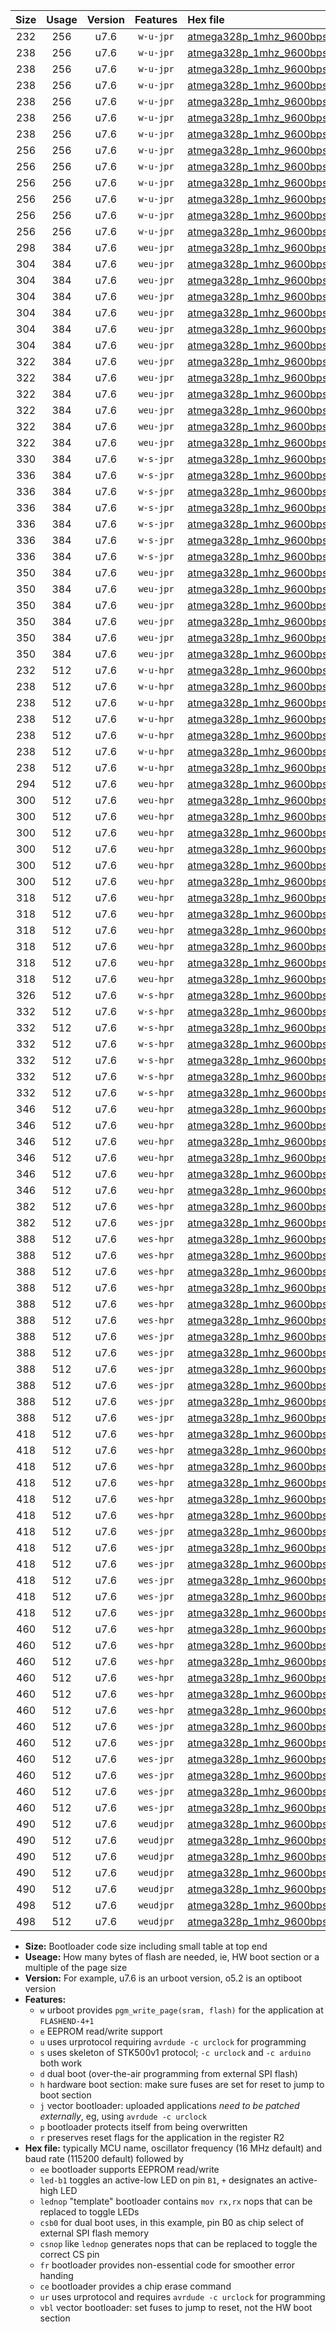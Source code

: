 |Size|Usage|Version|Features|Hex file|
|:-:|:-:|:-:|:-:|:--|
|232|256|u7.6|`w-u-jpr`|[atmega328p_1mhz_9600bps_ur_vbl.hex](https://raw.githubusercontent.com/stefanrueger/urboot/main/atmega328p_1mhz_9600bps_ur_vbl.hex)|
|238|256|u7.6|`w-u-jpr`|[atmega328p_1mhz_9600bps_led+b1_ur_vbl.hex](https://raw.githubusercontent.com/stefanrueger/urboot/main/atmega328p_1mhz_9600bps_led+b1_ur_vbl.hex)|
|238|256|u7.6|`w-u-jpr`|[atmega328p_1mhz_9600bps_led+b5_ur_vbl.hex](https://raw.githubusercontent.com/stefanrueger/urboot/main/atmega328p_1mhz_9600bps_led+b5_ur_vbl.hex)|
|238|256|u7.6|`w-u-jpr`|[atmega328p_1mhz_9600bps_led+d5_ur_vbl.hex](https://raw.githubusercontent.com/stefanrueger/urboot/main/atmega328p_1mhz_9600bps_led+d5_ur_vbl.hex)|
|238|256|u7.6|`w-u-jpr`|[atmega328p_1mhz_9600bps_led-b1_ur_vbl.hex](https://raw.githubusercontent.com/stefanrueger/urboot/main/atmega328p_1mhz_9600bps_led-b1_ur_vbl.hex)|
|238|256|u7.6|`w-u-jpr`|[atmega328p_1mhz_9600bps_led-d5_ur_vbl.hex](https://raw.githubusercontent.com/stefanrueger/urboot/main/atmega328p_1mhz_9600bps_led-d5_ur_vbl.hex)|
|238|256|u7.6|`w-u-jpr`|[atmega328p_1mhz_9600bps_lednop_ur_vbl.hex](https://raw.githubusercontent.com/stefanrueger/urboot/main/atmega328p_1mhz_9600bps_lednop_ur_vbl.hex)|
|256|256|u7.6|`w-u-jpr`|[atmega328p_1mhz_9600bps_led+b1_fr_ur_vbl.hex](https://raw.githubusercontent.com/stefanrueger/urboot/main/atmega328p_1mhz_9600bps_led+b1_fr_ur_vbl.hex)|
|256|256|u7.6|`w-u-jpr`|[atmega328p_1mhz_9600bps_led+b5_fr_ur_vbl.hex](https://raw.githubusercontent.com/stefanrueger/urboot/main/atmega328p_1mhz_9600bps_led+b5_fr_ur_vbl.hex)|
|256|256|u7.6|`w-u-jpr`|[atmega328p_1mhz_9600bps_led+d5_fr_ur_vbl.hex](https://raw.githubusercontent.com/stefanrueger/urboot/main/atmega328p_1mhz_9600bps_led+d5_fr_ur_vbl.hex)|
|256|256|u7.6|`w-u-jpr`|[atmega328p_1mhz_9600bps_led-b1_fr_ur_vbl.hex](https://raw.githubusercontent.com/stefanrueger/urboot/main/atmega328p_1mhz_9600bps_led-b1_fr_ur_vbl.hex)|
|256|256|u7.6|`w-u-jpr`|[atmega328p_1mhz_9600bps_led-d5_fr_ur_vbl.hex](https://raw.githubusercontent.com/stefanrueger/urboot/main/atmega328p_1mhz_9600bps_led-d5_fr_ur_vbl.hex)|
|256|256|u7.6|`w-u-jpr`|[atmega328p_1mhz_9600bps_lednop_fr_ur_vbl.hex](https://raw.githubusercontent.com/stefanrueger/urboot/main/atmega328p_1mhz_9600bps_lednop_fr_ur_vbl.hex)|
|298|384|u7.6|`weu-jpr`|[atmega328p_1mhz_9600bps_ee_ur_vbl.hex](https://raw.githubusercontent.com/stefanrueger/urboot/main/atmega328p_1mhz_9600bps_ee_ur_vbl.hex)|
|304|384|u7.6|`weu-jpr`|[atmega328p_1mhz_9600bps_ee_led+b1_ur_vbl.hex](https://raw.githubusercontent.com/stefanrueger/urboot/main/atmega328p_1mhz_9600bps_ee_led+b1_ur_vbl.hex)|
|304|384|u7.6|`weu-jpr`|[atmega328p_1mhz_9600bps_ee_led+b5_ur_vbl.hex](https://raw.githubusercontent.com/stefanrueger/urboot/main/atmega328p_1mhz_9600bps_ee_led+b5_ur_vbl.hex)|
|304|384|u7.6|`weu-jpr`|[atmega328p_1mhz_9600bps_ee_led+d5_ur_vbl.hex](https://raw.githubusercontent.com/stefanrueger/urboot/main/atmega328p_1mhz_9600bps_ee_led+d5_ur_vbl.hex)|
|304|384|u7.6|`weu-jpr`|[atmega328p_1mhz_9600bps_ee_led-b1_ur_vbl.hex](https://raw.githubusercontent.com/stefanrueger/urboot/main/atmega328p_1mhz_9600bps_ee_led-b1_ur_vbl.hex)|
|304|384|u7.6|`weu-jpr`|[atmega328p_1mhz_9600bps_ee_led-d5_ur_vbl.hex](https://raw.githubusercontent.com/stefanrueger/urboot/main/atmega328p_1mhz_9600bps_ee_led-d5_ur_vbl.hex)|
|304|384|u7.6|`weu-jpr`|[atmega328p_1mhz_9600bps_ee_lednop_ur_vbl.hex](https://raw.githubusercontent.com/stefanrueger/urboot/main/atmega328p_1mhz_9600bps_ee_lednop_ur_vbl.hex)|
|322|384|u7.6|`weu-jpr`|[atmega328p_1mhz_9600bps_ee_led+b1_fr_ur_vbl.hex](https://raw.githubusercontent.com/stefanrueger/urboot/main/atmega328p_1mhz_9600bps_ee_led+b1_fr_ur_vbl.hex)|
|322|384|u7.6|`weu-jpr`|[atmega328p_1mhz_9600bps_ee_led+b5_fr_ur_vbl.hex](https://raw.githubusercontent.com/stefanrueger/urboot/main/atmega328p_1mhz_9600bps_ee_led+b5_fr_ur_vbl.hex)|
|322|384|u7.6|`weu-jpr`|[atmega328p_1mhz_9600bps_ee_led+d5_fr_ur_vbl.hex](https://raw.githubusercontent.com/stefanrueger/urboot/main/atmega328p_1mhz_9600bps_ee_led+d5_fr_ur_vbl.hex)|
|322|384|u7.6|`weu-jpr`|[atmega328p_1mhz_9600bps_ee_led-b1_fr_ur_vbl.hex](https://raw.githubusercontent.com/stefanrueger/urboot/main/atmega328p_1mhz_9600bps_ee_led-b1_fr_ur_vbl.hex)|
|322|384|u7.6|`weu-jpr`|[atmega328p_1mhz_9600bps_ee_led-d5_fr_ur_vbl.hex](https://raw.githubusercontent.com/stefanrueger/urboot/main/atmega328p_1mhz_9600bps_ee_led-d5_fr_ur_vbl.hex)|
|322|384|u7.6|`weu-jpr`|[atmega328p_1mhz_9600bps_ee_lednop_fr_ur_vbl.hex](https://raw.githubusercontent.com/stefanrueger/urboot/main/atmega328p_1mhz_9600bps_ee_lednop_fr_ur_vbl.hex)|
|330|384|u7.6|`w-s-jpr`|[atmega328p_1mhz_9600bps_vbl.hex](https://raw.githubusercontent.com/stefanrueger/urboot/main/atmega328p_1mhz_9600bps_vbl.hex)|
|336|384|u7.6|`w-s-jpr`|[atmega328p_1mhz_9600bps_led+b1_vbl.hex](https://raw.githubusercontent.com/stefanrueger/urboot/main/atmega328p_1mhz_9600bps_led+b1_vbl.hex)|
|336|384|u7.6|`w-s-jpr`|[atmega328p_1mhz_9600bps_led+b5_vbl.hex](https://raw.githubusercontent.com/stefanrueger/urboot/main/atmega328p_1mhz_9600bps_led+b5_vbl.hex)|
|336|384|u7.6|`w-s-jpr`|[atmega328p_1mhz_9600bps_led+d5_vbl.hex](https://raw.githubusercontent.com/stefanrueger/urboot/main/atmega328p_1mhz_9600bps_led+d5_vbl.hex)|
|336|384|u7.6|`w-s-jpr`|[atmega328p_1mhz_9600bps_led-b1_vbl.hex](https://raw.githubusercontent.com/stefanrueger/urboot/main/atmega328p_1mhz_9600bps_led-b1_vbl.hex)|
|336|384|u7.6|`w-s-jpr`|[atmega328p_1mhz_9600bps_led-d5_vbl.hex](https://raw.githubusercontent.com/stefanrueger/urboot/main/atmega328p_1mhz_9600bps_led-d5_vbl.hex)|
|336|384|u7.6|`w-s-jpr`|[atmega328p_1mhz_9600bps_lednop_vbl.hex](https://raw.githubusercontent.com/stefanrueger/urboot/main/atmega328p_1mhz_9600bps_lednop_vbl.hex)|
|350|384|u7.6|`weu-jpr`|[atmega328p_1mhz_9600bps_ee_led+b1_fr_ce_ur_vbl.hex](https://raw.githubusercontent.com/stefanrueger/urboot/main/atmega328p_1mhz_9600bps_ee_led+b1_fr_ce_ur_vbl.hex)|
|350|384|u7.6|`weu-jpr`|[atmega328p_1mhz_9600bps_ee_led+b5_fr_ce_ur_vbl.hex](https://raw.githubusercontent.com/stefanrueger/urboot/main/atmega328p_1mhz_9600bps_ee_led+b5_fr_ce_ur_vbl.hex)|
|350|384|u7.6|`weu-jpr`|[atmega328p_1mhz_9600bps_ee_led+d5_fr_ce_ur_vbl.hex](https://raw.githubusercontent.com/stefanrueger/urboot/main/atmega328p_1mhz_9600bps_ee_led+d5_fr_ce_ur_vbl.hex)|
|350|384|u7.6|`weu-jpr`|[atmega328p_1mhz_9600bps_ee_led-b1_fr_ce_ur_vbl.hex](https://raw.githubusercontent.com/stefanrueger/urboot/main/atmega328p_1mhz_9600bps_ee_led-b1_fr_ce_ur_vbl.hex)|
|350|384|u7.6|`weu-jpr`|[atmega328p_1mhz_9600bps_ee_led-d5_fr_ce_ur_vbl.hex](https://raw.githubusercontent.com/stefanrueger/urboot/main/atmega328p_1mhz_9600bps_ee_led-d5_fr_ce_ur_vbl.hex)|
|350|384|u7.6|`weu-jpr`|[atmega328p_1mhz_9600bps_ee_lednop_fr_ce_ur_vbl.hex](https://raw.githubusercontent.com/stefanrueger/urboot/main/atmega328p_1mhz_9600bps_ee_lednop_fr_ce_ur_vbl.hex)|
|232|512|u7.6|`w-u-hpr`|[atmega328p_1mhz_9600bps_ur.hex](https://raw.githubusercontent.com/stefanrueger/urboot/main/atmega328p_1mhz_9600bps_ur.hex)|
|238|512|u7.6|`w-u-hpr`|[atmega328p_1mhz_9600bps_led+b1_ur.hex](https://raw.githubusercontent.com/stefanrueger/urboot/main/atmega328p_1mhz_9600bps_led+b1_ur.hex)|
|238|512|u7.6|`w-u-hpr`|[atmega328p_1mhz_9600bps_led+b5_ur.hex](https://raw.githubusercontent.com/stefanrueger/urboot/main/atmega328p_1mhz_9600bps_led+b5_ur.hex)|
|238|512|u7.6|`w-u-hpr`|[atmega328p_1mhz_9600bps_led+d5_ur.hex](https://raw.githubusercontent.com/stefanrueger/urboot/main/atmega328p_1mhz_9600bps_led+d5_ur.hex)|
|238|512|u7.6|`w-u-hpr`|[atmega328p_1mhz_9600bps_led-b1_ur.hex](https://raw.githubusercontent.com/stefanrueger/urboot/main/atmega328p_1mhz_9600bps_led-b1_ur.hex)|
|238|512|u7.6|`w-u-hpr`|[atmega328p_1mhz_9600bps_led-d5_ur.hex](https://raw.githubusercontent.com/stefanrueger/urboot/main/atmega328p_1mhz_9600bps_led-d5_ur.hex)|
|238|512|u7.6|`w-u-hpr`|[atmega328p_1mhz_9600bps_lednop_ur.hex](https://raw.githubusercontent.com/stefanrueger/urboot/main/atmega328p_1mhz_9600bps_lednop_ur.hex)|
|294|512|u7.6|`weu-hpr`|[atmega328p_1mhz_9600bps_ee_ur.hex](https://raw.githubusercontent.com/stefanrueger/urboot/main/atmega328p_1mhz_9600bps_ee_ur.hex)|
|300|512|u7.6|`weu-hpr`|[atmega328p_1mhz_9600bps_ee_led+b1_ur.hex](https://raw.githubusercontent.com/stefanrueger/urboot/main/atmega328p_1mhz_9600bps_ee_led+b1_ur.hex)|
|300|512|u7.6|`weu-hpr`|[atmega328p_1mhz_9600bps_ee_led+b5_ur.hex](https://raw.githubusercontent.com/stefanrueger/urboot/main/atmega328p_1mhz_9600bps_ee_led+b5_ur.hex)|
|300|512|u7.6|`weu-hpr`|[atmega328p_1mhz_9600bps_ee_led+d5_ur.hex](https://raw.githubusercontent.com/stefanrueger/urboot/main/atmega328p_1mhz_9600bps_ee_led+d5_ur.hex)|
|300|512|u7.6|`weu-hpr`|[atmega328p_1mhz_9600bps_ee_led-b1_ur.hex](https://raw.githubusercontent.com/stefanrueger/urboot/main/atmega328p_1mhz_9600bps_ee_led-b1_ur.hex)|
|300|512|u7.6|`weu-hpr`|[atmega328p_1mhz_9600bps_ee_led-d5_ur.hex](https://raw.githubusercontent.com/stefanrueger/urboot/main/atmega328p_1mhz_9600bps_ee_led-d5_ur.hex)|
|300|512|u7.6|`weu-hpr`|[atmega328p_1mhz_9600bps_ee_lednop_ur.hex](https://raw.githubusercontent.com/stefanrueger/urboot/main/atmega328p_1mhz_9600bps_ee_lednop_ur.hex)|
|318|512|u7.6|`weu-hpr`|[atmega328p_1mhz_9600bps_ee_led+b1_fr_ur.hex](https://raw.githubusercontent.com/stefanrueger/urboot/main/atmega328p_1mhz_9600bps_ee_led+b1_fr_ur.hex)|
|318|512|u7.6|`weu-hpr`|[atmega328p_1mhz_9600bps_ee_led+b5_fr_ur.hex](https://raw.githubusercontent.com/stefanrueger/urboot/main/atmega328p_1mhz_9600bps_ee_led+b5_fr_ur.hex)|
|318|512|u7.6|`weu-hpr`|[atmega328p_1mhz_9600bps_ee_led+d5_fr_ur.hex](https://raw.githubusercontent.com/stefanrueger/urboot/main/atmega328p_1mhz_9600bps_ee_led+d5_fr_ur.hex)|
|318|512|u7.6|`weu-hpr`|[atmega328p_1mhz_9600bps_ee_led-b1_fr_ur.hex](https://raw.githubusercontent.com/stefanrueger/urboot/main/atmega328p_1mhz_9600bps_ee_led-b1_fr_ur.hex)|
|318|512|u7.6|`weu-hpr`|[atmega328p_1mhz_9600bps_ee_led-d5_fr_ur.hex](https://raw.githubusercontent.com/stefanrueger/urboot/main/atmega328p_1mhz_9600bps_ee_led-d5_fr_ur.hex)|
|318|512|u7.6|`weu-hpr`|[atmega328p_1mhz_9600bps_ee_lednop_fr_ur.hex](https://raw.githubusercontent.com/stefanrueger/urboot/main/atmega328p_1mhz_9600bps_ee_lednop_fr_ur.hex)|
|326|512|u7.6|`w-s-hpr`|[atmega328p_1mhz_9600bps.hex](https://raw.githubusercontent.com/stefanrueger/urboot/main/atmega328p_1mhz_9600bps.hex)|
|332|512|u7.6|`w-s-hpr`|[atmega328p_1mhz_9600bps_led+b1.hex](https://raw.githubusercontent.com/stefanrueger/urboot/main/atmega328p_1mhz_9600bps_led+b1.hex)|
|332|512|u7.6|`w-s-hpr`|[atmega328p_1mhz_9600bps_led+b5.hex](https://raw.githubusercontent.com/stefanrueger/urboot/main/atmega328p_1mhz_9600bps_led+b5.hex)|
|332|512|u7.6|`w-s-hpr`|[atmega328p_1mhz_9600bps_led+d5.hex](https://raw.githubusercontent.com/stefanrueger/urboot/main/atmega328p_1mhz_9600bps_led+d5.hex)|
|332|512|u7.6|`w-s-hpr`|[atmega328p_1mhz_9600bps_led-b1.hex](https://raw.githubusercontent.com/stefanrueger/urboot/main/atmega328p_1mhz_9600bps_led-b1.hex)|
|332|512|u7.6|`w-s-hpr`|[atmega328p_1mhz_9600bps_led-d5.hex](https://raw.githubusercontent.com/stefanrueger/urboot/main/atmega328p_1mhz_9600bps_led-d5.hex)|
|332|512|u7.6|`w-s-hpr`|[atmega328p_1mhz_9600bps_lednop.hex](https://raw.githubusercontent.com/stefanrueger/urboot/main/atmega328p_1mhz_9600bps_lednop.hex)|
|346|512|u7.6|`weu-hpr`|[atmega328p_1mhz_9600bps_ee_led+b1_fr_ce_ur.hex](https://raw.githubusercontent.com/stefanrueger/urboot/main/atmega328p_1mhz_9600bps_ee_led+b1_fr_ce_ur.hex)|
|346|512|u7.6|`weu-hpr`|[atmega328p_1mhz_9600bps_ee_led+b5_fr_ce_ur.hex](https://raw.githubusercontent.com/stefanrueger/urboot/main/atmega328p_1mhz_9600bps_ee_led+b5_fr_ce_ur.hex)|
|346|512|u7.6|`weu-hpr`|[atmega328p_1mhz_9600bps_ee_led+d5_fr_ce_ur.hex](https://raw.githubusercontent.com/stefanrueger/urboot/main/atmega328p_1mhz_9600bps_ee_led+d5_fr_ce_ur.hex)|
|346|512|u7.6|`weu-hpr`|[atmega328p_1mhz_9600bps_ee_led-b1_fr_ce_ur.hex](https://raw.githubusercontent.com/stefanrueger/urboot/main/atmega328p_1mhz_9600bps_ee_led-b1_fr_ce_ur.hex)|
|346|512|u7.6|`weu-hpr`|[atmega328p_1mhz_9600bps_ee_led-d5_fr_ce_ur.hex](https://raw.githubusercontent.com/stefanrueger/urboot/main/atmega328p_1mhz_9600bps_ee_led-d5_fr_ce_ur.hex)|
|346|512|u7.6|`weu-hpr`|[atmega328p_1mhz_9600bps_ee_lednop_fr_ce_ur.hex](https://raw.githubusercontent.com/stefanrueger/urboot/main/atmega328p_1mhz_9600bps_ee_lednop_fr_ce_ur.hex)|
|382|512|u7.6|`wes-hpr`|[atmega328p_1mhz_9600bps_ee.hex](https://raw.githubusercontent.com/stefanrueger/urboot/main/atmega328p_1mhz_9600bps_ee.hex)|
|382|512|u7.6|`wes-jpr`|[atmega328p_1mhz_9600bps_ee_vbl.hex](https://raw.githubusercontent.com/stefanrueger/urboot/main/atmega328p_1mhz_9600bps_ee_vbl.hex)|
|388|512|u7.6|`wes-hpr`|[atmega328p_1mhz_9600bps_ee_led+b1.hex](https://raw.githubusercontent.com/stefanrueger/urboot/main/atmega328p_1mhz_9600bps_ee_led+b1.hex)|
|388|512|u7.6|`wes-hpr`|[atmega328p_1mhz_9600bps_ee_led+b5.hex](https://raw.githubusercontent.com/stefanrueger/urboot/main/atmega328p_1mhz_9600bps_ee_led+b5.hex)|
|388|512|u7.6|`wes-hpr`|[atmega328p_1mhz_9600bps_ee_led+d5.hex](https://raw.githubusercontent.com/stefanrueger/urboot/main/atmega328p_1mhz_9600bps_ee_led+d5.hex)|
|388|512|u7.6|`wes-hpr`|[atmega328p_1mhz_9600bps_ee_led-b1.hex](https://raw.githubusercontent.com/stefanrueger/urboot/main/atmega328p_1mhz_9600bps_ee_led-b1.hex)|
|388|512|u7.6|`wes-hpr`|[atmega328p_1mhz_9600bps_ee_led-d5.hex](https://raw.githubusercontent.com/stefanrueger/urboot/main/atmega328p_1mhz_9600bps_ee_led-d5.hex)|
|388|512|u7.6|`wes-hpr`|[atmega328p_1mhz_9600bps_ee_lednop.hex](https://raw.githubusercontent.com/stefanrueger/urboot/main/atmega328p_1mhz_9600bps_ee_lednop.hex)|
|388|512|u7.6|`wes-jpr`|[atmega328p_1mhz_9600bps_ee_led+b1_vbl.hex](https://raw.githubusercontent.com/stefanrueger/urboot/main/atmega328p_1mhz_9600bps_ee_led+b1_vbl.hex)|
|388|512|u7.6|`wes-jpr`|[atmega328p_1mhz_9600bps_ee_led+b5_vbl.hex](https://raw.githubusercontent.com/stefanrueger/urboot/main/atmega328p_1mhz_9600bps_ee_led+b5_vbl.hex)|
|388|512|u7.6|`wes-jpr`|[atmega328p_1mhz_9600bps_ee_led+d5_vbl.hex](https://raw.githubusercontent.com/stefanrueger/urboot/main/atmega328p_1mhz_9600bps_ee_led+d5_vbl.hex)|
|388|512|u7.6|`wes-jpr`|[atmega328p_1mhz_9600bps_ee_led-b1_vbl.hex](https://raw.githubusercontent.com/stefanrueger/urboot/main/atmega328p_1mhz_9600bps_ee_led-b1_vbl.hex)|
|388|512|u7.6|`wes-jpr`|[atmega328p_1mhz_9600bps_ee_led-d5_vbl.hex](https://raw.githubusercontent.com/stefanrueger/urboot/main/atmega328p_1mhz_9600bps_ee_led-d5_vbl.hex)|
|388|512|u7.6|`wes-jpr`|[atmega328p_1mhz_9600bps_ee_lednop_vbl.hex](https://raw.githubusercontent.com/stefanrueger/urboot/main/atmega328p_1mhz_9600bps_ee_lednop_vbl.hex)|
|418|512|u7.6|`wes-hpr`|[atmega328p_1mhz_9600bps_ee_led+b1_fr.hex](https://raw.githubusercontent.com/stefanrueger/urboot/main/atmega328p_1mhz_9600bps_ee_led+b1_fr.hex)|
|418|512|u7.6|`wes-hpr`|[atmega328p_1mhz_9600bps_ee_led+b5_fr.hex](https://raw.githubusercontent.com/stefanrueger/urboot/main/atmega328p_1mhz_9600bps_ee_led+b5_fr.hex)|
|418|512|u7.6|`wes-hpr`|[atmega328p_1mhz_9600bps_ee_led+d5_fr.hex](https://raw.githubusercontent.com/stefanrueger/urboot/main/atmega328p_1mhz_9600bps_ee_led+d5_fr.hex)|
|418|512|u7.6|`wes-hpr`|[atmega328p_1mhz_9600bps_ee_led-b1_fr.hex](https://raw.githubusercontent.com/stefanrueger/urboot/main/atmega328p_1mhz_9600bps_ee_led-b1_fr.hex)|
|418|512|u7.6|`wes-hpr`|[atmega328p_1mhz_9600bps_ee_led-d5_fr.hex](https://raw.githubusercontent.com/stefanrueger/urboot/main/atmega328p_1mhz_9600bps_ee_led-d5_fr.hex)|
|418|512|u7.6|`wes-hpr`|[atmega328p_1mhz_9600bps_ee_lednop_fr.hex](https://raw.githubusercontent.com/stefanrueger/urboot/main/atmega328p_1mhz_9600bps_ee_lednop_fr.hex)|
|418|512|u7.6|`wes-jpr`|[atmega328p_1mhz_9600bps_ee_led+b1_fr_vbl.hex](https://raw.githubusercontent.com/stefanrueger/urboot/main/atmega328p_1mhz_9600bps_ee_led+b1_fr_vbl.hex)|
|418|512|u7.6|`wes-jpr`|[atmega328p_1mhz_9600bps_ee_led+b5_fr_vbl.hex](https://raw.githubusercontent.com/stefanrueger/urboot/main/atmega328p_1mhz_9600bps_ee_led+b5_fr_vbl.hex)|
|418|512|u7.6|`wes-jpr`|[atmega328p_1mhz_9600bps_ee_led+d5_fr_vbl.hex](https://raw.githubusercontent.com/stefanrueger/urboot/main/atmega328p_1mhz_9600bps_ee_led+d5_fr_vbl.hex)|
|418|512|u7.6|`wes-jpr`|[atmega328p_1mhz_9600bps_ee_led-b1_fr_vbl.hex](https://raw.githubusercontent.com/stefanrueger/urboot/main/atmega328p_1mhz_9600bps_ee_led-b1_fr_vbl.hex)|
|418|512|u7.6|`wes-jpr`|[atmega328p_1mhz_9600bps_ee_led-d5_fr_vbl.hex](https://raw.githubusercontent.com/stefanrueger/urboot/main/atmega328p_1mhz_9600bps_ee_led-d5_fr_vbl.hex)|
|418|512|u7.6|`wes-jpr`|[atmega328p_1mhz_9600bps_ee_lednop_fr_vbl.hex](https://raw.githubusercontent.com/stefanrueger/urboot/main/atmega328p_1mhz_9600bps_ee_lednop_fr_vbl.hex)|
|460|512|u7.6|`wes-hpr`|[atmega328p_1mhz_9600bps_ee_led+b1_fr_ce.hex](https://raw.githubusercontent.com/stefanrueger/urboot/main/atmega328p_1mhz_9600bps_ee_led+b1_fr_ce.hex)|
|460|512|u7.6|`wes-hpr`|[atmega328p_1mhz_9600bps_ee_led+b5_fr_ce.hex](https://raw.githubusercontent.com/stefanrueger/urboot/main/atmega328p_1mhz_9600bps_ee_led+b5_fr_ce.hex)|
|460|512|u7.6|`wes-hpr`|[atmega328p_1mhz_9600bps_ee_led+d5_fr_ce.hex](https://raw.githubusercontent.com/stefanrueger/urboot/main/atmega328p_1mhz_9600bps_ee_led+d5_fr_ce.hex)|
|460|512|u7.6|`wes-hpr`|[atmega328p_1mhz_9600bps_ee_led-b1_fr_ce.hex](https://raw.githubusercontent.com/stefanrueger/urboot/main/atmega328p_1mhz_9600bps_ee_led-b1_fr_ce.hex)|
|460|512|u7.6|`wes-hpr`|[atmega328p_1mhz_9600bps_ee_led-d5_fr_ce.hex](https://raw.githubusercontent.com/stefanrueger/urboot/main/atmega328p_1mhz_9600bps_ee_led-d5_fr_ce.hex)|
|460|512|u7.6|`wes-hpr`|[atmega328p_1mhz_9600bps_ee_lednop_fr_ce.hex](https://raw.githubusercontent.com/stefanrueger/urboot/main/atmega328p_1mhz_9600bps_ee_lednop_fr_ce.hex)|
|460|512|u7.6|`wes-jpr`|[atmega328p_1mhz_9600bps_ee_led+b1_fr_ce_vbl.hex](https://raw.githubusercontent.com/stefanrueger/urboot/main/atmega328p_1mhz_9600bps_ee_led+b1_fr_ce_vbl.hex)|
|460|512|u7.6|`wes-jpr`|[atmega328p_1mhz_9600bps_ee_led+b5_fr_ce_vbl.hex](https://raw.githubusercontent.com/stefanrueger/urboot/main/atmega328p_1mhz_9600bps_ee_led+b5_fr_ce_vbl.hex)|
|460|512|u7.6|`wes-jpr`|[atmega328p_1mhz_9600bps_ee_led+d5_fr_ce_vbl.hex](https://raw.githubusercontent.com/stefanrueger/urboot/main/atmega328p_1mhz_9600bps_ee_led+d5_fr_ce_vbl.hex)|
|460|512|u7.6|`wes-jpr`|[atmega328p_1mhz_9600bps_ee_led-b1_fr_ce_vbl.hex](https://raw.githubusercontent.com/stefanrueger/urboot/main/atmega328p_1mhz_9600bps_ee_led-b1_fr_ce_vbl.hex)|
|460|512|u7.6|`wes-jpr`|[atmega328p_1mhz_9600bps_ee_led-d5_fr_ce_vbl.hex](https://raw.githubusercontent.com/stefanrueger/urboot/main/atmega328p_1mhz_9600bps_ee_led-d5_fr_ce_vbl.hex)|
|460|512|u7.6|`wes-jpr`|[atmega328p_1mhz_9600bps_ee_lednop_fr_ce_vbl.hex](https://raw.githubusercontent.com/stefanrueger/urboot/main/atmega328p_1mhz_9600bps_ee_lednop_fr_ce_vbl.hex)|
|490|512|u7.6|`weudjpr`|[atmega328p_1mhz_9600bps_ee_led+b1_csb0_fr_ce_ur_vbl.hex](https://raw.githubusercontent.com/stefanrueger/urboot/main/atmega328p_1mhz_9600bps_ee_led+b1_csb0_fr_ce_ur_vbl.hex)|
|490|512|u7.6|`weudjpr`|[atmega328p_1mhz_9600bps_ee_led+b5_csb0_fr_ce_ur_vbl.hex](https://raw.githubusercontent.com/stefanrueger/urboot/main/atmega328p_1mhz_9600bps_ee_led+b5_csb0_fr_ce_ur_vbl.hex)|
|490|512|u7.6|`weudjpr`|[atmega328p_1mhz_9600bps_ee_led+d5_csb0_fr_ce_ur_vbl.hex](https://raw.githubusercontent.com/stefanrueger/urboot/main/atmega328p_1mhz_9600bps_ee_led+d5_csb0_fr_ce_ur_vbl.hex)|
|490|512|u7.6|`weudjpr`|[atmega328p_1mhz_9600bps_ee_led-b1_csb0_fr_ce_ur_vbl.hex](https://raw.githubusercontent.com/stefanrueger/urboot/main/atmega328p_1mhz_9600bps_ee_led-b1_csb0_fr_ce_ur_vbl.hex)|
|490|512|u7.6|`weudjpr`|[atmega328p_1mhz_9600bps_ee_led-d5_csb0_fr_ce_ur_vbl.hex](https://raw.githubusercontent.com/stefanrueger/urboot/main/atmega328p_1mhz_9600bps_ee_led-d5_csb0_fr_ce_ur_vbl.hex)|
|498|512|u7.6|`weudjpr`|[atmega328p_1mhz_9600bps_ee_led+b1_csd5_fr_ce_ur_vbl.hex](https://raw.githubusercontent.com/stefanrueger/urboot/main/atmega328p_1mhz_9600bps_ee_led+b1_csd5_fr_ce_ur_vbl.hex)|
|498|512|u7.6|`weudjpr`|[atmega328p_1mhz_9600bps_ee_lednop_csnop_fr_ce_ur_vbl.hex](https://raw.githubusercontent.com/stefanrueger/urboot/main/atmega328p_1mhz_9600bps_ee_lednop_csnop_fr_ce_ur_vbl.hex)|

- **Size:** Bootloader code size including small table at top end
- **Useage:** How many bytes of flash are needed, ie, HW boot section or a multiple of the page size
- **Version:** For example, u7.6 is an urboot version, o5.2 is an optiboot version
- **Features:**
  + `w` urboot provides `pgm_write_page(sram, flash)` for the application at `FLASHEND-4+1`
  + `e` EEPROM read/write support
  + `u` uses urprotocol requiring `avrdude -c urclock` for programming
  + `s` uses skeleton of STK500v1 protocol; `-c urclock` and `-c arduino` both work
  + `d` dual boot (over-the-air programming from external SPI flash)
  + `h` hardware boot section: make sure fuses are set for reset to jump to boot section
  + `j` vector bootloader: uploaded applications *need to be patched externally*, eg, using `avrdude -c urclock`
  + `p` bootloader protects itself from being overwritten
  + `r` preserves reset flags for the application in the register R2
- **Hex file:** typically MCU name, oscillator frequency (16 MHz default) and baud rate (115200 default) followed by
  + `ee` bootloader supports EEPROM read/write
  + `led-b1` toggles an active-low LED on pin `B1`, `+` designates an active-high LED
  + `lednop` "template" bootloader contains `mov rx,rx` nops that can be replaced to toggle LEDs
  + `csb0` for dual boot uses, in this example, pin B0 as chip select of external SPI flash memory
  + `csnop` like `lednop` generates nops that can be replaced to toggle the correct CS pin
  + `fr` bootloader provides non-essential code for smoother error handing
  + `ce` bootloader provides a chip erase command
  + `ur` uses urprotocol and requires `avrdude -c urclock` for programming
  + `vbl` vector bootloader: set fuses to jump to reset, not the HW boot section
